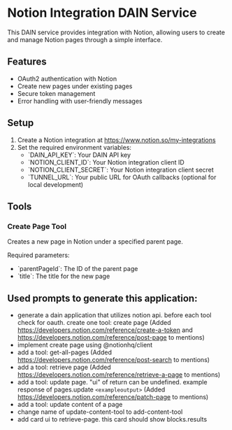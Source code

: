 # Notion Integration DAIN Service

This DAIN service provides integration with Notion, allowing users to create and manage Notion pages through a simple interface.

## Features

- OAuth2 authentication with Notion
- Create new pages under existing pages
- Secure token management
- Error handling with user-friendly messages

## Setup

1. Create a Notion integration at https://www.notion.so/my-integrations
2. Set the required environment variables:
   - \`DAIN_API_KEY\`: Your DAIN API key
   - \`NOTION_CLIENT_ID\`: Your Notion integration client ID
   - \`NOTION_CLIENT_SECRET\`: Your Notion integration client secret
   - \`TUNNEL_URL\`: Your public URL for OAuth callbacks (optional for local development)

## Tools

### Create Page Tool
Creates a new page in Notion under a specified parent page.

Required parameters:
- \`parentPageId\`: The ID of the parent page
- \`title\`: The title for the new page

## Used prompts to generate this application:
- generate a dain application that utilizes notion api. before each tool check for oauth. create one tool: create page
 (Added https://developers.notion.com/reference/create-a-token and https://developers.notion.com/reference/post-page to mentions)
- implement create page using @notionhq/client
- add a tool: get-all-pages
 (Added https://developers.notion.com/reference/post-search to mentions)
- add a tool: retrieve page
 (Added https://developers.notion.com/reference/retrieve-a-page to mentions)
- add a tool: update page. "ui" of return can be undefined. example response of pages.update ```<exampleoutput>```
 (Added https://developers.notion.com/reference/patch-page to mentions)
- add a tool: update content of a page
- change name of update-content-tool to add-content-tool
- add card ui to retrieve-page. this card should show blocks.results